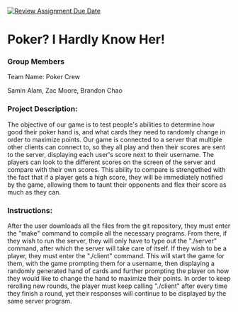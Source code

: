 [![Review Assignment Due Date](https://classroom.github.com/assets/deadline-readme-button-24ddc0f5d75046c5622901739e7c5dd533143b0c8e959d652212380cedb1ea36.svg)](https://classroom.github.com/a/SQs7pKlr)
# Poker? I Hardly Know Her!

### Group Members
Team Name: Poker Crew

Samin Alam, Zac Moore, Brandon Chao
       
### Project Description:

The objective of our game is to test people's abilities to determine how good their poker hand is, and what cards they need to randomly change in order to maximize points. Our game is connected to a server that multiple other clients can connect to, so they all play and then their scores are sent to the server, displaying each user's score next to their username. The players can look to the different scores on the screen of the server and compare with their own scores. This ability to compare is strengethed with the fact that if a player gets a high score, they will be immediately notified by the game, allowing them to taunt their opponents and flex their score as much as they can.


### Instructions:

After the user downloads all the files from the git repository, they must enter the "make" command to compile all the necessary programs. From there, if they wish to run the server, they will only have to type out the "./server" command, after which the server will take care of itself. If they wish to be a player, they must enter the "./client" command. This will start the game for them, with the game prompting them for a username, then displaying a randomly generated hand of cards and further prompting the player on how they would like to change the hand to maximize their points. In order to keep rerolling new rounds, the player must keep calling "./client" after every time they finish a round, yet their responses will continue to be displayed by the same server program.
